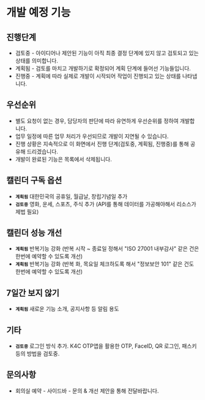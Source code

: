 # 개발 예정 기능

## 진행단계

- 검토중 - 아이디어나 제안된 기능이 아직 최종 결정 단계에 있지 않고 검토되고 있는 상태를 의미합니다.
- 계획됨 - 검토를 마치고 개발하기로 확정되어 계획 단계에 들어선 기능들입니다. 
- 진행중 - 계획에 따라 실제로 개발이 시작되어 작업이 진행되고 있는 상태를 나타냅니다.

## 우선순위

- 별도 요청이 없는 경우, 담당자의 판단에 따라 유연하게 우선순위를 정하여 개발합니다.
- 업무 일정에 따른 업무 처리가 우선되므로 개발이 지연될 수 있습니다. 
- 진행 상황은 지속적으로 이 화면에서 진행 단계(검토중, 계획됨, 진행중)를 통해 공유해 드리겠습니다.
- 개발이 완료된 기능은 목록에서 삭제됩니다.

## 캘린더 구독 옵션 

- **`계획됨`** 대한민국의 공휴일, 월급날, 창립기념일 추가
- **`검토중`** 영화, 운세, 스포츠, 주식 추가 (API를 통해 데이터를 가공해야해서 리소스가 제법 필요)

## 캘린더 성능 개선

- **`계획됨`** 반복기능 강화 (반복 시작 ~ 종료일 정해서 "ISO 27001 내부감사" 같은 건은 한번에 예약할 수 있도록 개선)
- **`계획됨`** 반복기능 강화 (반복 화, 목요일 체크하도록 해서 "정보보안 101" 같은 건도 한번에 예약할 수 있도록 개선)

## 7일간 보지 않기 

- **`계획됨`** 새로운 기능 소개, 공지사항 등 알림 용도

## 기타 

- **`검토중`** 로그인 방식 추가. K4C OTP앱을 활용한 OTP, FaceID, QR 로그인, 패스키 등의 방법을 검토중. 

## 문의사항 
- 회의실 예약 - 사이드바 - 문의 & 개선 제안을 통해 전달바랍니다. 
